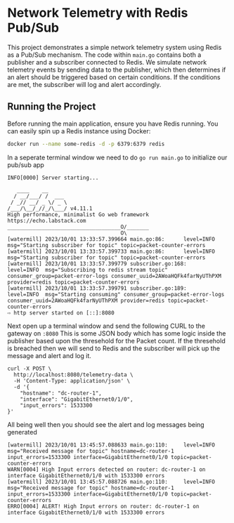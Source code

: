 # Network Telemetry with Redis Pub/Sub

This project demonstrates a simple network telemetry system using Redis as a Pub/Sub mechanism. The code within `main.go` contains both a publisher and a subscriber connected to Redis. We simulate network telemetry events by sending data to the publisher, which then determines if an alert should be triggered based on certain conditions. If the conditions are met, the subscriber will log and alert accordingly.

## Running the Project

Before running the main application, ensure you have Redis running. You can easily spin up a Redis instance using Docker:

```bash
docker run --name some-redis -d -p 6379:6379 redis
```

In a seperate terminal window we need to do `go run main.go` to initialize our pub/sub app

```
INFO[0000] Server starting...                           

   ____    __
  / __/___/ /  ___
 / _// __/ _ \/ _ \
/___/\__/_//_/\___/ v4.11.1
High performance, minimalist Go web framework
https://echo.labstack.com
____________________________________O/_______
                                    O\
[watermill] 2023/10/01 13:33:57.399664 main.go:86:      level=INFO  msg="Starting subscriber for topic" topic=packet-counter-errors 
[watermill] 2023/10/01 13:33:57.399733 main.go:86:      level=INFO  msg="Starting subscriber for topic" topic=packet-counter-errors 
[watermill] 2023/10/01 13:33:57.399779 subscriber.go:168:       level=INFO  msg="Subscribing to redis stream topic" consumer_group=packet-error-logs consumer_uuid=2AWoaHQFk4farNyUThPXM provider=redis topic=packet-counter-errors 
[watermill] 2023/10/01 13:33:57.399791 subscriber.go:189:       level=INFO  msg="Starting consuming" consumer_group=packet-error-logs consumer_uuid=2AWoaHQFk4farNyUThPXM provider=redis topic=packet-counter-errors 
⇨ http server started on [::]:8080
```


Next open up a terminal window and send the following CURL to the gateway on `:8080`
This is some JSON body which has some logic inside the publisher based upon the thresehold for the Packet count. If the thresehold is breached then we will send to Redis and the subscriber will pick up the message and alert and log it.

```
curl -X POST \
  http://localhost:8080/telemetry-data \
  -H 'Content-Type: application/json' \
  -d '{
    "hostname": "dc-router-1",
    "interface": "GigabitEthernet0/1/0",
    "input_errors": 1533300
}'
```
All being well then you should see the alert and log messages being generated
```
[watermill] 2023/10/01 13:45:57.088633 main.go:110:     level=INFO  msg="Received message for topic" hostname=dc-router-1 input_errors=1533300 interface=GigabitEthernet0/1/0 topic=packet-counter-errors 
WARN[0004] High Input errors detected on router: dc-router-1 on interface GigabitEthernet0/1/0 with 1533300 errors 
[watermill] 2023/10/01 13:45:57.088726 main.go:110:     level=INFO  msg="Received message for topic" hostname=dc-router-1 input_errors=1533300 interface=GigabitEthernet0/1/0 topic=packet-counter-errors 
ERRO[0004] ALERT! High Input errors on router: dc-router-1 on interface GigabitEthernet0/1/0 with 1533300 errors
```
